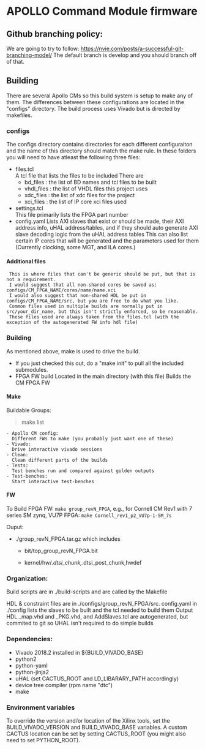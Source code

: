 # APOLLO Command Module firmware

## Github branching policy:
We are going to try to follow: https://nvie.com/posts/a-successful-git-branching-model/
The default branch is develop and you should branch off of that.

## Building
There are several Apollo CMs so this build system is setup to make any of them.
The differences between these configurations are located in the "configs" directory.
The build process uses Vivado but is directed by makefiles. 

### configs
The configs directory contains directories for each different configuraiton and the name of this directory should match the make rule.
In these folders you will need to have atleast the following three files:
 - files.tcl  
   A tcl file that lists the files to be included
   There are
   - bd_files   : the list of BD names and tcl files to be built
   - vhdl_files : the list of VHDL files this project uses
   - xdc_files  : the list of xdc files for the project
   - xci_files  : the list of IP core xci files used
 - settings.tcl  
   This file primarily lists the FPGA part number
 - config.yaml 
   Lists AXI slaves that exist or should be made, their AXI address info, uHAL address/tables, and if they should auto generate AXI slave decoding logic from the uHAL address tables
   This can also list certain IP cores that will be generated and the parameters used for them (Currently clocking, some MGT, and ILA cores.)

#### Additional files

     This is where files that can't be generic should be put, but that is not a requirement. 
     I would suggest that all non-shared cores be saved as: configs/CM_FPGA_NAME/cores/name/name.xci
     I would also suggest that non-shared HDL be put in configs/CM_FPGA_NAME/src, but you are free to do what you like. 
     Common files used in multiple builds are normally put in src/your_dir_name, but this isn't strictly enforced, so be reasonable. 
     These files used are always taken from the files.tcl (with the exception of the autogenerated FW info hdl file)


### Building
As mentioned above, make is used to drive the build.
 - If you just checked this out, do a "make init" to pull all the included submodules. 
 - FPGA FW build 
   Located in the main directory (with this file)
   Builds the CM FPGA FW   


#### Make
Buildable Groups:
  > make list

    - Apollo CM config:
      Different FWs to make (you probably just want one of these)
    - Vivado:
      Drive interactive vivado sessions
    - Clean:
      Clean different parts of the builds
    - Tests:
      Test benches run and compared against golden outputs
    - Test-benches:
      Start interactive test-benches

#### FW
To Build FPGA FW:
  `make group_revN_FPGA`, e.g., for Cornell CM Rev1 with 7 series SM zynq, VU7P FPGA: `make Cornell_rev1_p2_VU7p-1-SM_7s`


  Ouput:
   - ./group_revN_FPGA.tar.gz which includes

     - bit/top_group_revN_FPGA.bit
  
     - kernel/hw/*.dtsi_chunk,*.dtsi_post_chunk,hwdef

### Organization:
  Build scripts are in ./build-scripts and are called by the Makefile
  
  HDL & constraint files are in ./configs/group_revN_FPGA/src.
  config.yaml in ./config lists the slaves to be built and the tcl needed to build them
  Output HDL _map.vhd and _PKG.vhd, and AddSlaves.tcl are autogenerated, but commited to git so UHAL isn't required to do simple builds 


### Dependencies:
  - Vivado 2018.2 installed in ${BUILD_VIVADO_BASE}
  - python2
  - python-yaml
  - python-jinja2
  - uHAL (set CACTUS_ROOT and LD_LIBARARY_PATH accordingly)
  - device tree compiler (rpm name "dtc")
  - make

### Environment variables
To override the version and/or location of the Xilinx tools, set the BUILD_VIVADO_VERSION and BUILD_VIVADO_BASE variables. A custom CACTUS location can be set by setting CACTUS_ROOT (you might also need to set PYTHON_ROOT).
